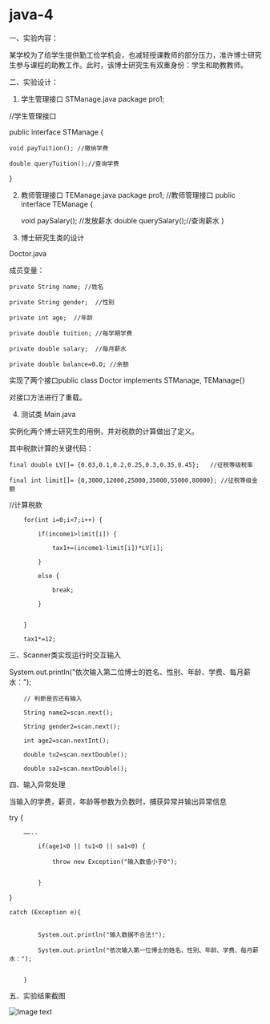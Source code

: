 # java-4
一、实验内容：

某学校为了给学生提供勤工俭学机会，也减轻授课教师的部分压力，准许博士研究生参与课程的助教工作。此时，该博士研究生有双重身份：学生和助教教师。

二、实验设计：


1.	学生管理接口
STManage.java
package pro1;

//学生管理接口

public interface STManage {


	void payTuition(); //缴纳学费
  
	double queryTuition();//查询学费
  
}

2.	教师管理接口 TEManage.java
package pro1;
//教师管理接口
public interface TEManage {

	void paySalary(); //发放薪水
	double querySalary();//查询薪水
}

3.	博士研究生类的设计

Doctor.java

成员变量：

	private String name; //姓名
  
	private String gender;  //性别
  
	private int age;  //年龄
  
	private double tuition; //每学期学费
  
	private double salary;  //每月薪水
  
	private double balance=0.0; //余额
  
实现了两个接口public class Doctor implements STManage, TEManage{}

对接口方法进行了重载。


4.	测试类 Main.java

实例化两个博士研究生的用例，并对税款的计算做出了定义。

其中税款计算的关键代码：

	final double LV[]= {0.03,0.1,0.2,0.25,0.3,0.35,0.45};   //征税等级税率
  
	final int limit[]= {0,3000,12000,25000,35000,55000,80000}; //征税等级金额
  
//计算税款

		for(int i=0;i<7;i++) {
    
			if(income1>limit[i]) {
      
				tax1+=(income1-limit[i])*LV[i];
        
			}
      
			else {
      
				break;
        
			}
      
			
		}
    
		tax1*=12;
    
三、Scanner类实现运行时交互输入

System.out.println("依次输入第二位博士的姓名、性别、年龄、学费、每月薪水：");

        // 判断是否还有输入
        
        String name2=scan.next();
        
        String gender2=scan.next();
        
        int age2=scan.nextInt();
        
        double tu2=scan.nextDouble();
        
        double sa2=scan.nextDouble();
        
四、输入异常处理


当输入的学费，薪资，年龄等参数为负数时，捕获异常并输出异常信息

try {

		……..
    
	        if(age1<0 || tu1<0 || sa1<0) {
          
	        	throw new Exception("输入数值小于0");
            
            
	        }
          
}

	catch (Exception e){
  
			
			System.out.println("输入数据不合法!");
      
			System.out.println("依次输入第一位博士的姓名、性别、年龄、学费、每月薪水：");
      
			
		}
    

五、实验结果截图

 
![Image text](https://github.com/your_github/address/blob/master/image/1.png)
